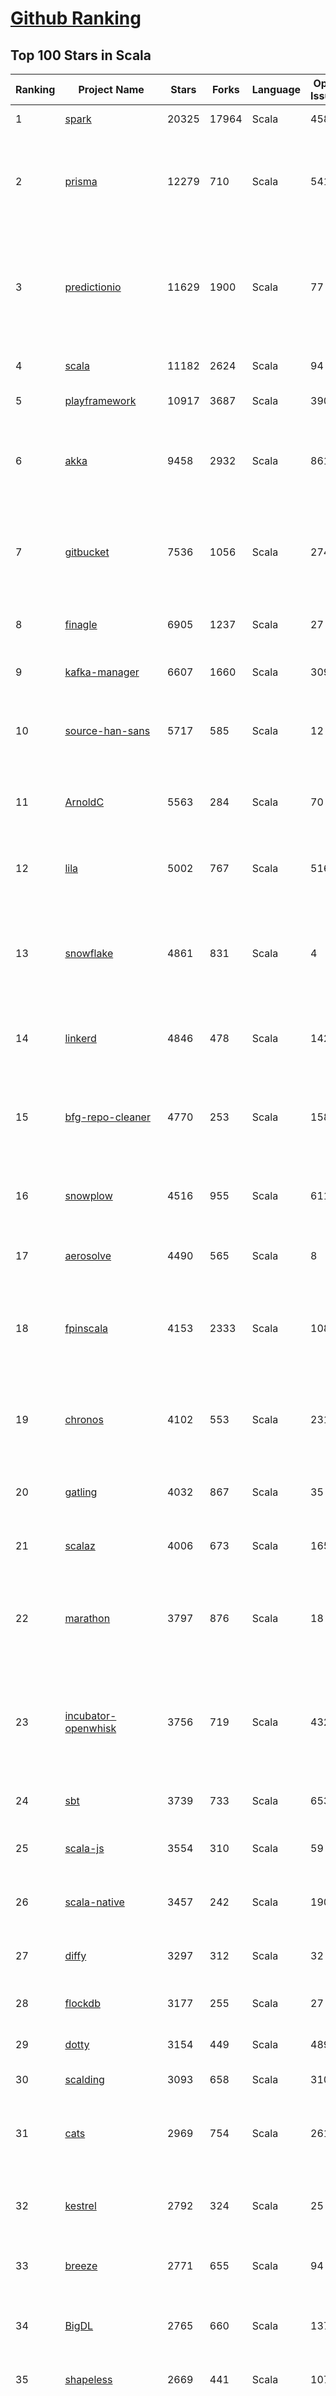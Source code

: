 [Github Ranking](../README.md)
==========

## Top 100 Stars in Scala

| Ranking | Project Name | Stars | Forks | Language | Open Issues | Description | Last Commit |
| ------- | ------------ | ----- | ----- | -------- | ----------- | ----------- | ----------- |
| 1 | [spark](https://github.com/apache/spark) | 20325 | 17964 | Scala | 458 | Apache Spark | 2019-01-22T03:31:31Z |
| 2 | [prisma](https://github.com/prisma/prisma) | 12279 | 710 | Scala | 541 | ⚡️ Prisma enables seamless type-safe database access & declarative data modeling | 2019-01-21T22:46:27Z |
| 3 | [predictionio](https://github.com/apache/predictionio) | 11629 | 1900 | Scala | 77 | PredictionIO, a machine learning server for developers and ML engineers. Built on Apache Spark, HBase and Spray. | 2019-01-21T05:21:35Z |
| 4 | [scala](https://github.com/scala/scala) | 11182 | 2624 | Scala | 94 | The Scala programming language | 2019-01-22T03:03:55Z |
| 5 | [playframework](https://github.com/playframework/playframework) | 10917 | 3687 | Scala | 390 | Play Framework | 2019-01-21T10:11:33Z |
| 6 | [akka](https://github.com/akka/akka) | 9458 | 2932 | Scala | 861 | Build highly concurrent, distributed, and resilient message-driven applications on the JVM | 2019-01-22T02:33:16Z |
| 7 | [gitbucket](https://github.com/gitbucket/gitbucket) | 7536 | 1056 | Scala | 274 | A Git platform powered by Scala with easy installation, high extensibility & GitHub API compatibility | 2019-01-20T08:07:45Z |
| 8 | [finagle](https://github.com/twitter/finagle) | 6905 | 1237 | Scala | 27 | A fault tolerant, protocol-agnostic RPC system | 2019-01-17T23:21:37Z |
| 9 | [kafka-manager](https://github.com/yahoo/kafka-manager) | 6607 | 1660 | Scala | 309 | A tool for managing Apache Kafka. | 2019-01-21T08:17:46Z |
| 10 | [source-han-sans](https://github.com/adobe-fonts/source-han-sans) | 5717 | 585 | Scala | 12 | Source Han Sans \| 思源黑体 \| 思源黑體 \| 思源黑體 香港 \| 源ノ角ゴシック \| 본고딕 | 2018-11-19T18:25:19Z |
| 11 | [ArnoldC](https://github.com/lhartikk/ArnoldC) | 5563 | 284 | Scala | 70 | Arnold Schwarzenegger based programming language | 2018-12-08T22:04:04Z |
| 12 | [lila](https://github.com/ornicar/lila) | 5002 | 767 | Scala | 516 | ♞ lichess.org: the forever free, adless and open source chess server ♞ | 2019-01-22T04:00:19Z |
| 13 | [snowflake](https://github.com/twitter-archive/snowflake) | 4861 | 831 | Scala | 4 | Snowflake is a network service for generating unique ID numbers at high scale with some simple guarantees. | 2018-09-21T00:30:00Z |
| 14 | [linkerd](https://github.com/linkerd/linkerd) | 4846 | 478 | Scala | 142 | A service mesh for Kubernetes and beyond. Main repo for Linkerd 1.x. | 2019-01-17T21:56:47Z |
| 15 | [bfg-repo-cleaner](https://github.com/rtyley/bfg-repo-cleaner) | 4770 | 253 | Scala | 158 | Removes large or troublesome blobs like git-filter-branch does, but faster. And written in Scala | 2018-08-20T23:57:53Z |
| 16 | [snowplow](https://github.com/snowplow/snowplow) | 4516 | 955 | Scala | 611 | Cloud-native web, mobile and event analytics, running on AWS and GCP | 2019-01-18T13:37:21Z |
| 17 | [aerosolve](https://github.com/airbnb/aerosolve) | 4490 | 565 | Scala | 8 | A machine learning package built for humans. | 2018-12-03T23:12:18Z |
| 18 | [fpinscala](https://github.com/fpinscala/fpinscala) | 4153 | 2333 | Scala | 108 | Code, exercises, answers, and hints to go along with the book "Functional Programming in Scala" | 2019-01-07T11:11:02Z |
| 19 | [chronos](https://github.com/mesos/chronos) | 4102 | 553 | Scala | 231 | Fault tolerant job scheduler for Mesos which handles dependencies and ISO8601 based schedules | 2018-09-29T20:34:37Z |
| 20 | [gatling](https://github.com/gatling/gatling) | 4032 | 867 | Scala | 35 | Async Scala-Akka-Netty based Load Test Tool | 2019-01-21T16:45:21Z |
| 21 | [scalaz](https://github.com/scalaz/scalaz) | 4006 | 673 | Scala | 165 | Principled Functional Programming in Scala | 2019-01-21T14:09:49Z |
| 22 | [marathon](https://github.com/mesosphere/marathon) | 3797 | 876 | Scala | 18 | Deploy and manage containers (including Docker) on top of Apache Mesos at scale. | 2019-01-21T16:45:37Z |
| 23 | [incubator-openwhisk](https://github.com/apache/incubator-openwhisk) | 3756 | 719 | Scala | 432 | Apache OpenWhisk is a serverless event-based programming service and an Apache Incubator project. | 2019-01-21T10:13:50Z |
| 24 | [sbt](https://github.com/sbt/sbt) | 3739 | 733 | Scala | 653 | sbt, the interactive build tool | 2019-01-17T15:35:49Z |
| 25 | [scala-js](https://github.com/scala-js/scala-js) | 3554 | 310 | Scala | 59 | Scala.js, the Scala to JavaScript compiler | 2019-01-21T19:41:06Z |
| 26 | [scala-native](https://github.com/scala-native/scala-native) | 3457 | 242 | Scala | 190 | Your favorite language gets closer to bare metal. | 2019-01-21T22:57:35Z |
| 27 | [diffy](https://github.com/twitter/diffy) | 3297 | 312 | Scala | 32 | Find potential bugs in your services with Diffy | 2018-11-27T10:34:40Z |
| 28 | [flockdb](https://github.com/twitter-archive/flockdb) | 3177 | 255 | Scala | 27 | A distributed, fault-tolerant graph database | 2017-03-16T23:11:18Z |
| 29 | [dotty](https://github.com/lampepfl/dotty) | 3154 | 449 | Scala | 489 | Research compiler that will become Scala 3 | 2019-01-21T22:11:16Z |
| 30 | [scalding](https://github.com/twitter/scalding) | 3093 | 658 | Scala | 310 | A Scala API for Cascading | 2019-01-18T18:51:10Z |
| 31 | [cats](https://github.com/typelevel/cats) | 2969 | 754 | Scala | 261 | Lightweight, modular, and extensible library for functional programming. | 2019-01-22T02:04:06Z |
| 32 | [kestrel](https://github.com/twitter-archive/kestrel) | 2792 | 324 | Scala | 25 | simple, distributed message queue system (inactive) | 2016-01-22T07:54:28Z |
| 33 | [breeze](https://github.com/scalanlp/breeze) | 2771 | 655 | Scala | 94 | Breeze is a numerical processing library for Scala. | 2018-12-14T17:29:59Z |
| 34 | [BigDL](https://github.com/intel-analytics/BigDL) | 2765 | 660 | Scala | 137 | BigDL: Distributed Deep Learning Library for Apache Spark | 2019-01-22T03:23:59Z |
| 35 | [shapeless](https://github.com/milessabin/shapeless) | 2669 | 441 | Scala | 107 | Generic programming for Scala | 2019-01-11T17:48:12Z |
| 36 | [spray](https://github.com/spray/spray) | 2567 | 603 | Scala | 84 | A suite of scala libraries for building and consuming RESTful web services on top of Akka: lightweight, asynchronous, non-blocking, actor-based, testable | 2017-02-21T11:03:37Z |
| 37 | [scalatra](https://github.com/scalatra/scalatra) | 2359 | 337 | Scala | 99 | Tiny Scala high-performance, async web framework, inspired by Sinatra | 2019-01-20T04:43:48Z |
| 38 | [spark-jobserver](https://github.com/spark-jobserver/spark-jobserver) | 2235 | 896 | Scala | 224 | REST job server for Apache Spark | 2019-01-18T12:39:57Z |
| 39 | [atlas](https://github.com/Netflix/atlas) | 2222 | 190 | Scala | 30 | In-memory dimensional time series database. | 2019-01-18T17:40:55Z |
| 40 | [util](https://github.com/twitter/util) | 2219 | 485 | Scala | 6 | Wonderful reusable code from Twitter | 2019-01-17T01:22:17Z |
| 41 | [wire-android](https://github.com/wireapp/wire-android) | 2185 | 418 | Scala | 423 | :phone: Wire for Android | 2019-01-21T17:23:01Z |
| 42 | [gizzard](https://github.com/twitter-archive/gizzard) | 2177 | 205 | Scala | 11 | A flexible sharding framework for creating eventually-consistent distributed datastores | 2017-03-16T23:21:54Z |
| 43 | [s3_website](https://github.com/laurilehmijoki/s3_website) | 2172 | 162 | Scala | 69 | Manage an S3 website: sync, deliver via CloudFront, benefit from advanced S3 website features. | 2018-11-11T20:53:54Z |
| 44 | [slick](https://github.com/slick/slick) | 2155 | 522 | Scala | 429 | Scala Language Integrated Connection Kit | 2019-01-02T08:58:47Z |
| 45 | [CoolplaySpark](https://github.com/lw-lin/CoolplaySpark) | 2150 | 959 | Scala | 30 | 酷玩 Spark: Spark 源代码解析、Spark 类库等 | 2018-10-09T05:07:07Z |
| 46 | [scaloid](https://github.com/pocorall/scaloid) | 2114 | 170 | Scala | 17 | Scaloid makes your Android code easy to understand and maintain. | 2018-08-07T08:10:53Z |
| 47 | [lagom](https://github.com/lagom/lagom) | 2078 | 483 | Scala | 352 | Reactive Microservices for the JVM | 2019-01-21T14:47:17Z |
| 48 | [summingbird](https://github.com/twitter/summingbird) | 1998 | 266 | Scala | 162 | Streaming MapReduce with Scalding and Storm | 2019-01-14T22:51:37Z |
| 49 | [textteaser](https://github.com/MojoJolo/textteaser) | 1938 | 257 | Scala | 5 | TextTeaser is an automatic summarization algorithm. | 2018-02-07T06:42:57Z |
| 50 | [Ammonite](https://github.com/lihaoyi/Ammonite) | 1886 | 285 | Scala | 72 | Scala Scripting | 2019-01-12T00:46:01Z |
| 51 | [finatra](https://github.com/twitter/finatra) | 1848 | 340 | Scala | 13 | Fast, testable, Scala services built on TwitterServer and Finagle | 2019-01-17T23:21:51Z |
| 52 | [algebird](https://github.com/twitter/algebird) | 1805 | 279 | Scala | 85 | Abstract Algebra for Scala | 2018-11-10T01:35:14Z |
| 53 | [scala-exercises](https://github.com/scala-exercises/scala-exercises) | 1726 | 415 | Scala | 39 | The easy way to learn Scala. | 2019-01-06T10:03:00Z |
| 54 | [KafkaOffsetMonitor](https://github.com/quantifind/KafkaOffsetMonitor) | 1604 | 648 | Scala | 67 | A little app to monitor the progress of kafka consumers and their lag wrt the queue. | 2018-05-01T16:04:58Z |
| 55 | [circe](https://github.com/circe/circe) | 1586 | 333 | Scala | 121 | Yet another JSON library for Scala | 2019-01-20T11:49:16Z |
| 56 | [spark-cassandra-connector](https://github.com/datastax/spark-cassandra-connector) | 1545 | 741 | Scala | 22 | DataStax Spark Cassandra Connector | 2019-01-17T15:48:33Z |
| 57 | [goose](https://github.com/GravityLabs/goose) | 1510 | 349 | Scala | 63 | Html Content / Article Extractor in Scala - open sourced from Gravity Labs  | 2017-04-18T08:29:34Z |
| 58 | [spark](https://github.com/mesos/spark) | 1452 | 386 | Scala | 15 | Lightning-fast cluster computing in Java, Scala and Python. | 2014-04-08T20:31:01Z |
| 59 | [scalacheck](https://github.com/rickynils/scalacheck) | 1451 | 315 | Scala | 72 | Property-based testing for Scala | 2019-01-21T16:58:30Z |
| 60 | [spire](https://github.com/non/spire) | 1435 | 197 | Scala | 161 | Powerful new number types and numeric abstractions for Scala. | 2019-01-16T15:10:28Z |
| 61 | [giter8](https://github.com/foundweekends/giter8) | 1434 | 193 | Scala | 62 | a command line tool to apply templates defined on GitHub  | 2019-01-21T06:23:52Z |
| 62 | [monix](https://github.com/monix/monix) | 1413 | 157 | Scala | 19 | Asynchronous, Reactive Programming for Scala and Scala.js. | 2019-01-21T21:09:42Z |
| 63 | [http4s](https://github.com/http4s/http4s) | 1398 | 406 | Scala | 180 | A minimal, idiomatic Scala interface for HTTP | 2019-01-21T16:39:09Z |
| 64 | [sangria](https://github.com/sangria-graphql/sangria) | 1394 | 120 | Scala | 45 | Scala GraphQL implementation | 2019-01-09T15:55:49Z |
| 65 | [coursier](https://github.com/coursier/coursier) | 1381 | 152 | Scala | 132 | Pure Scala Artifact Fetching | 2019-01-21T16:54:02Z |
| 66 | [scio](https://github.com/spotify/scio) | 1373 | 225 | Scala | 45 | A Scala API for Apache Beam and Google Cloud Dataflow. | 2019-01-21T20:55:29Z |
| 67 | [quill](https://github.com/getquill/quill) | 1356 | 197 | Scala | 134 | Compile-time Language Integrated Queries for Scala | 2019-01-22T01:55:33Z |
| 68 | [Binding.scala](https://github.com/ThoughtWorksInc/Binding.scala) | 1349 | 98 | Scala | 27 | Reactive data-binding for Scala | 2018-12-17T08:09:42Z |
| 69 | [postgresql-async](https://github.com/mauricio/postgresql-async) | 1347 | 204 | Scala | 69 | Async, Netty based, database drivers for PostgreSQL and MySQL written in Scala | 2019-01-07T09:29:26Z |
| 70 | [doobie](https://github.com/tpolecat/doobie) | 1341 | 199 | Scala | 95 | Functional JDBC layer for Scala. | 2019-01-20T20:23:50Z |
| 71 | [ensime-server](https://github.com/ensime/ensime-server) | 1335 | 302 | Scala | 9 | ENSIME JVM Process | 2018-10-28T09:14:32Z |
| 72 | [iago](https://github.com/twitter/iago) | 1333 | 150 | Scala | 6 | A load generator, built for engineers | 2016-08-01T06:40:07Z |
| 73 | [lcamera](https://github.com/PkmX/lcamera) | 1316 | 222 | Scala | 103 | A camera app using the new camera2 API in Android Lollipop | 2016-06-01T11:13:47Z |
| 74 | [grid](https://github.com/guardian/grid) | 1311 | 99 | Scala | 62 | The Guardian’s new image management system | 2019-01-21T17:03:14Z |
| 75 | [finch](https://github.com/finagle/finch) | 1307 | 195 | Scala | 40 | Scala combinator library for building Finagle HTTP services | 2019-01-21T04:59:23Z |
| 76 | [fs2](https://github.com/functional-streams-for-scala/fs2) | 1301 | 332 | Scala | 37 | Compositional, streaming I/O library for Scala | 2019-01-22T02:14:50Z |
| 77 | [elastic4s](https://github.com/sksamuel/elastic4s) | 1291 | 509 | Scala | 51 | Elasticsearch Scala Client - Non Blocking, Type Safe, Reactive HTTP Client | 2019-01-22T03:12:50Z |
| 78 | [TransmogrifAI](https://github.com/salesforce/TransmogrifAI) | 1249 | 203 | Scala | 24 | TransmogrifAI (pronounced trăns-mŏgˈrə-fī) is an AutoML library for building modular, reusable, strongly typed machine learning workflows on Spark with minimal hand tuning | 2019-01-21T09:42:44Z |
| 79 | [mmlspark](https://github.com/Azure/mmlspark) | 1228 | 274 | Scala | 52 | Microsoft Machine Learning for Apache Spark | 2019-01-17T23:35:36Z |
| 80 | [securesocial](https://github.com/jaliss/securesocial) | 1210 | 546 | Scala | 69 | A module that provides OAuth, OAuth2 and OpenID authentication for Play Framework applications | 2018-07-24T22:18:28Z |
| 81 | [squbs](https://github.com/paypal/squbs) | 1210 | 209 | Scala | 65 | Akka Streams & Akka HTTP for Large-Scale Production Deployments | 2019-01-11T20:46:12Z |
| 82 | [better-files](https://github.com/pathikrit/better-files) | 1196 | 117 | Scala | 40 | Simple, safe and intuitive Scala I/O | 2019-01-20T08:56:39Z |
| 83 | [rsc](https://github.com/twitter/rsc) | 1185 | 34 | Scala | 51 | Experimental Scala compiler focused on compilation speed | 2019-01-21T22:54:16Z |
| 84 | [framework](https://github.com/lift/framework) | 1181 | 268 | Scala | 145 | Lift Framework | 2019-01-18T16:30:47Z |
| 85 | [aas](https://github.com/sryza/aas) | 1178 | 911 | Scala | 2 | Code to accompany Advanced Analytics with Spark from O'Reilly Media | 2018-12-11T05:07:23Z |
| 86 | [scalajs-react](https://github.com/japgolly/scalajs-react) | 1173 | 189 | Scala | 11 | Facebook's React on Scala.JS | 2019-01-16T11:20:53Z |
| 87 | [scalacaster](https://github.com/vkostyukov/scalacaster) | 1168 | 291 | Scala | 6 | Purely Functional Algorithms and Data Structures in Scala | 2018-11-27T18:46:06Z |
| 88 | [json4s](https://github.com/json4s/json4s) | 1158 | 280 | Scala | 180 | A single AST to be used by other scala json libraries | 2019-01-21T04:27:01Z |
| 89 | [sbt-native-packager](https://github.com/sbt/sbt-native-packager) | 1155 | 363 | Scala | 97 | sbt Native Packager | 2019-01-18T19:29:04Z |
| 90 | [Kamon](https://github.com/kamon-io/Kamon) | 1154 | 229 | Scala | 125 | Distributed Tracing, Metrics and Context Propagation for application running on the JVM | 2019-01-06T12:46:14Z |
| 91 | [graphcool-framework](https://github.com/prisma/graphcool-framework) | 1151 | 80 | Scala | 519 | None | 2018-11-25T16:09:41Z |
| 92 | [killrweather](https://github.com/killrweather/killrweather) | 1125 | 403 | Scala | 23 | KillrWeather is a reference application (work in progress) showing how to easily integrate streaming and batch data processing with Apache Spark Streaming, Apache Cassandra, Apache Kafka and Akka for fast, streaming computations on time series data in asynchronous event-driven environments.  | 2017-01-05T09:43:35Z |
| 93 | [alpakka-kafka](https://github.com/akka/alpakka-kafka) | 1114 | 322 | Scala | 53 | Alpakka Kafka connector - Alpakka is a Reactive Enterprise Integration library for Java and Scala, based on Reactive Streams and Akka. | 2019-01-21T10:14:41Z |
| 94 | [colossus](https://github.com/tumblr/colossus) | 1104 | 96 | Scala | 6 | I/O and Microservice library for Scala | 2018-12-21T21:29:55Z |
| 95 | [sbt-idea](https://github.com/mpeltonen/sbt-idea) | 1103 | 160 | Scala | 97 | A simple-build-tool (sbt) plugin/processor for creating IntelliJ IDEA project files | 2017-12-27T14:58:03Z |
| 96 | [C1000K-Servers](https://github.com/smallnest/C1000K-Servers) | 1099 | 272 | Scala | 0 | :zap: High performance websocket servers implemented by Spray-can, Netty, undertow, jetty, Vert.x, Grizzly, node.js and Go. It supports 1,200,000 active websocket connections | 2016-08-16T06:53:18Z |
| 97 | [mill](https://github.com/lihaoyi/mill) | 1092 | 120 | Scala | 57 | Your shiny new Java/Scala build tool! | 2019-01-17T10:24:40Z |
| 98 | [FiloDB](https://github.com/filodb/FiloDB) | 1064 | 193 | Scala | 14 | Prometheus-compatible distributed time series database | 2019-01-21T06:51:23Z |
| 99 | [Monocle](https://github.com/julien-truffaut/Monocle) | 1037 | 145 | Scala | 33 | Optics library for Scala | 2019-01-19T02:07:01Z |
| 100 | [sbt-dependency-graph](https://github.com/jrudolph/sbt-dependency-graph) | 1035 | 89 | Scala | 41 | sbt plugin to create a dependency graph for your project | 2018-12-18T08:41:50Z |

